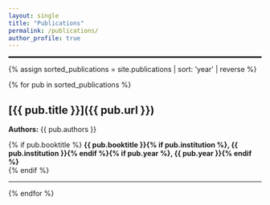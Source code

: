 ```yaml
---
layout: single
title: "Publications"
permalink: /publications/
author_profile: true
---
```

<hr style="border: 1px solid;">

{% assign sorted_publications = site.publications | sort: 'year' | reverse %}

{% for pub in sorted_publications %}

## [{{ pub.title }}]({{ pub.url }})

**Authors:** {{ pub.authors }}  

{% if pub.booktitle %}
**{{ pub.booktitle }}{% if pub.institution %}, {{ pub.institution }}{% endif %}{% if pub.year %}, {{ pub.year }}{% endif %}**  
{% endif %}

<hr> 

{% endfor %}
